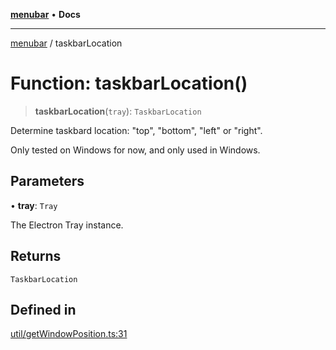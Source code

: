 [**menubar**](../README.md) • **Docs**

***

[menubar](../globals.md) / taskbarLocation

# Function: taskbarLocation()

> **taskbarLocation**(`tray`): `TaskbarLocation`

Determine taskbard location: "top", "bottom", "left" or "right".

Only tested on Windows for now, and only used in Windows.

## Parameters

• **tray**: `Tray`

The Electron Tray instance.

## Returns

`TaskbarLocation`

## Defined in

[util/getWindowPosition.ts:31](https://github.com/max-mapper/menubar/blob/8eb6e35e26e8e3795d5801b6d7450ac7faf9571d/src/util/getWindowPosition.ts#L31)
